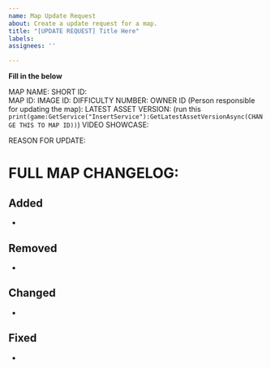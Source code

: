 ```yaml
---
name: Map Update Request
about: Create a update request for a map.
title: "[UPDATE REQUEST] Title Here"
labels: 
assignees: ''

---
```


**Fill in the below**

MAP NAME:
SHORT ID:  
MAP ID: 
IMAGE ID: 
DIFFICULTY NUMBER:
OWNER ID (Person responsible for updating the map):
LATEST ASSET VERSION: (run this `print(game:GetService("InsertService"):GetLatestAssetVersionAsync(CHANGE THIS TO MAP ID))`)
VIDEO SHOWCASE:

REASON FOR UPDATE:

# **FULL MAP CHANGELOG:**

## Added
 *

## Removed
 * 

## Changed
 *

## Fixed
 *

